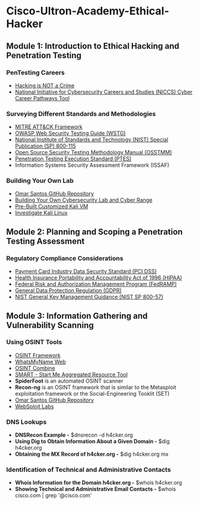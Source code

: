 # Cisco-Ultron-Academy-Ethical-Hacker

## Module 1: Introduction to Ethical Hacking and Penetration Testing

### PenTesting Careers
- [Hacking is NOT a Crime](https://www.hackingisnotacrime.org/)
- [National Initiative for Cybersecurity Careers and Studies (NICCS) Cyber Career Pathways Tool](https://niccs.cisa.gov/workforce-development/cyber-career-pathways-tool)

### Surveying Different Standards and Methodologies
- [MITRE ATT&CK Framework](https://attack.mitre.org)
- [OWASP Web Security Testing Guide (WSTG)](https://owasp.org/www-project-web-security-testing-guide/)
- [National Institute of Standards and Technology (NIST) Special Publication (SP) 800-115](https://csrc.nist.gov/pubs/sp/800/115/final)
- [Open Source Security Testing Methodology Manual (OSSTMM)](https://www.isecom.org)
- [Penetration Testing Execution Standard (PTES)](http://www.pentest-standard.org)
- Information Systems Security Assessment Framework (ISSAF)

### Building Your Own Lab
- [Omar Santos GitHub Repository](https://github.com/The-Art-of-Hacking/h4cker)
- [Building Your Own Cybersecurity Lab and Cyber Range](https://github.com/The-Art-of-Hacking/h4cker/tree/master/build_your_own_lab)
- [Pre-Built Customized Kali VM](https://skillsforall.com/resources/lab-downloads?courseLang=en-US)
- [Investigate Kali Linux](https://www.kali.org/docs/)

## Module 2: Planning and Scoping a Penetration Testing Assessment

### Regulatory Compliance Considerations
- [Payment Card Industry Data Security Standard (PCI DSS)](https://www.pcisecuritystandards.org/)
- [Health Insurance Portability and Accountability Act of 1996 (HIPAA)](https://www.cdc.gov/phlp/publications/topic/hipaa.html)
- [Federal Risk and Authorization Management Program (FedRAMP)](https://www.fedramp.gov/)
- [General Data Protection Regulation (GDPR)](https://gdpr-info.eu/)
- [NIST General Key Management Guidance (NIST SP 800-57)](https://csrc.nist.gov/projects/key-management/key-management-guidelines)

## Module 3: Information Gathering and Vulnerability Scanning

### Using OSINT Tools
- [OSINT Framework](https://osintframework.com/)
- [WhatsMyName Web](https://whatsmyname.app/)
- [OSINT Combine](https://whatsmyname.app/)
- [SMART - Start Me Aggregated Resource Tool](https://smart.myosint.training/)
- **SpiderFoot** is an automated OSINT scanner
- **Recon-ng** is an OSINT framework that is similar to the Metasploit exploitation framework or the Social-Engineering Tooklit (SET)
- [Omar Santos GitHub Repository](https://github.com/The-Art-of-Hacking/h4cker/tree/master/osint)
- [WebSploit Labs](https://websploit.org/)
  
### DNS Lookups
- **DNSRecon Example -** $dnsrecon -d h4cker.org
- **Using Dig to Obtain Information About a Given Domain -** $dig h4cker.org
- **Obtaining the MX Record of h4cker.org -** $dig h4cker.org mx

### Identification of Technical and Administrative Contacts
- **Whois Information for the Domain h4cker.org -** $whois h4cker.org
- **Showing Technical and Administrative Email Contacts -** $whois cisco.com | grep '@cisco.com'


